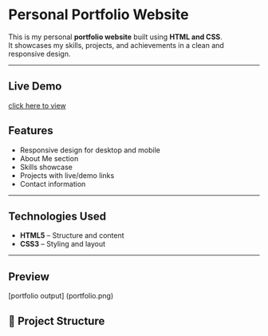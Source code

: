# Personal Portfolio Website  

This is my personal **portfolio website** built using **HTML and CSS**.  
It showcases my skills, projects, and achievements in a clean and responsive design.  

---
## Live Demo
[click here to view]( https://anjalibehara.github.io/portfolio-website/)
## Features  
- Responsive design for desktop and mobile  
- About Me section  
- Skills showcase  
- Projects with live/demo links  
- Contact information  

---

##  Technologies Used  
- **HTML5** – Structure and content  
- **CSS3** – Styling and layout  

---

## Preview
[portfolio output] (portfolio.png)

## 📂 Project Structure  

